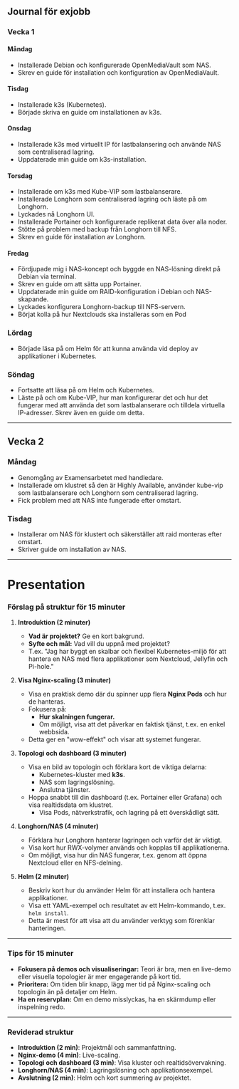 ## Journal för exjobb

### Vecka 1
#### Måndag
- Installerade Debian och konfigurerade OpenMediaVault som NAS.
- Skrev en guide för installation och konfiguration av OpenMediaVault.

#### Tisdag
- Installerade k3s (Kubernetes).
- Började skriva en guide om installationen av k3s.

#### Onsdag
- Installerade k3s med virtuellt IP för lastbalansering och använde NAS som centraliserad lagring.
- Uppdaterade min guide om k3s-installation.

#### Torsdag
- Installerade om k3s med Kube-VIP som lastbalanserare.
- Installerade Longhorn som centraliserad lagring och läste på om Longhorn.
- Lyckades nå Longhorn UI.
- Installerade Portainer och konfigurerade replikerat data över alla noder.
- Stötte på problem med backup från Longhorn till NFS.
- Skrev en guide för installation av Longhorn.

#### Fredag
- Fördjupade mig i NAS-koncept och byggde en NAS-lösning direkt på Debian via terminal.
- Skrev en guide om att sätta upp Portainer.
- Uppdaterade min guide om RAID-konfiguration i Debian och NAS-skapande.
- Lyckades konfigurera Longhorn-backup till NFS-servern.
- Börjat kolla på hur Nextclouds ska installeras som en Pod

### Lördag
- Började läsa på om Helm för att kunna använda vid deploy av applikationer i Kubernetes.

### Söndag
- Fortsatte att läsa på om Helm och Kubernetes.
- Läste på och om Kube-VIP, hur man konfigurerar det och hur det fungerar med att använda det som lastbalanserare och tilldela virtuella IP-adresser. Skrev även en guide om detta.

---

## Vecka 2
### Måndag
- Genomgång av Examensarbetet med handledare.
- Installerade om klustret så den är Highly Available, använder kube-vip som lastbalanserare och Longhorn som centraliserad lagring.
- Fick problem med att NAS inte fungerade efter omstart.

### Tisdag
- Installerar om NAS för klustert och säkerställer att raid monteras efter omstart.
- Skriver guide om installation av NAS.



















---
# Presentation
### **Förslag på struktur för 15 minuter**

1. **Introduktion (2 minuter)**  
   - **Vad är projektet?** Ge en kort bakgrund.  
   - **Syfte och mål:** Vad vill du uppnå med projektet?  
   - T.ex. "Jag har byggt en skalbar och flexibel Kubernetes-miljö för att hantera en NAS med flera applikationer som Nextcloud, Jellyfin och Pi-hole."

2. **Visa Nginx-scaling (3 minuter)**  
   - Visa en praktisk demo där du spinner upp flera **Nginx Pods** och hur de hanteras.  
   - Fokusera på:  
     - **Hur skalningen fungerar.**  
     - Om möjligt, visa att det påverkar en faktisk tjänst, t.ex. en enkel webbsida.  
   - Detta ger en "wow-effekt" och visar att systemet fungerar.

3. **Topologi och dashboard (3 minuter)**  
   - Visa en bild av topologin och förklara kort de viktiga delarna:  
     - Kubernetes-kluster med **k3s**.  
     - NAS som lagringslösning.  
     - Anslutna tjänster.  
   - Hoppa snabbt till din dashboard (t.ex. Portainer eller Grafana) och visa realtidsdata om klustret.  
     - Visa Pods, nätverkstrafik, och lagring på ett överskådligt sätt.

4. **Longhorn/NAS (4 minuter)**  
   - Förklara hur Longhorn hanterar lagringen och varför det är viktigt.  
   - Visa kort hur RWX-volymer används och kopplas till applikationerna.  
   - Om möjligt, visa hur din NAS fungerar, t.ex. genom att öppna Nextcloud eller en NFS-delning.

5. **Helm (2 minuter)**  
   - Beskriv kort hur du använder Helm för att installera och hantera applikationer.  
   - Visa ett YAML-exempel och resultatet av ett Helm-kommando, t.ex. `helm install`.  
   - Detta är mest för att visa att du använder verktyg som förenklar hanteringen.

---

### **Tips för 15 minuter**
- **Fokusera på demos och visualiseringar:** Teori är bra, men en live-demo eller visuella topologier är mer engagerande på kort tid.  
- **Prioritera:** Om tiden blir knapp, lägg mer tid på Nginx-scaling och topologin än på detaljer om Helm.  
- **Ha en reservplan:** Om en demo misslyckas, ha en skärmdump eller inspelning redo.  

---

### **Reviderad struktur**
- **Introduktion (2 min)**: Projektmål och sammanfattning.  
- **Nginx-demo (4 min)**: Live-scaling.  
- **Topologi och dashboard (3 min)**: Visa kluster och realtidsövervakning.  
- **Longhorn/NAS (4 min)**: Lagringslösning och applikationsexempel.  
- **Avslutning (2 min)**: Helm och kort summering av projektet.

